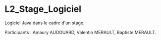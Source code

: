 # L2_Stage_Logiciel
 Logiciel Java dans le cadre d'un stage.

Participants : Amaury AUDOUARD, Valentin MERAULT, Baptiste MERAULT.